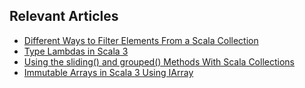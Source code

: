 ## Relevant Articles
- [Different Ways to Filter Elements From a Scala Collection](https://www.baeldung.com/scala/filter-collections)
- [Type Lambdas in Scala 3](https://www.baeldung.com/scala/type-lambdas-scala-3)
- [Using the sliding() and grouped() Methods With Scala Collections](https://www.baeldung.com/scala/sliding-grouped-methods-with-collections)
- [Immutable Arrays in Scala 3 Using IArray](https://www.baeldung.com/scala/iarray-immutable-arrays)


